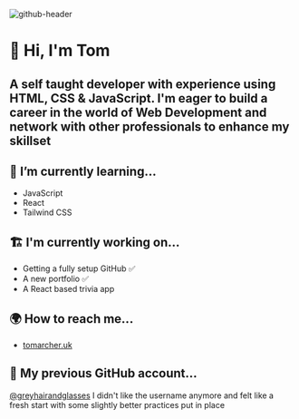 ![github-header](https://user-images.githubusercontent.com/106677254/171437284-d45cbedd-021d-45d3-b3b4-bbc4b5ad85fa.png)

# 👋 Hi, I'm Tom 
## A self taught developer with experience using HTML, CSS & JavaScript. I'm eager to build a career in the world of Web Development and network with other professionals to enhance my skillset


## 🌱 I’m currently learning...
- JavaScript
- React
- Tailwind CSS


## 🏗️ I'm currently working on...
- Getting a fully setup GitHub ✅
- A new portfolio ✅
- A React based trivia app
 

## 🌍 How to reach me...
- [tomarcher.uk](https://www.tomarcher.uk)
 

## 👴 My previous GitHub account...

[@greyhairandglasses](https://github.com/greyhairandglasses)
I didn't like the username anymore and felt like a fresh start with some slightly better practices put in place

<!---
tomarcher88/tomarcher88 is a ✨ special ✨ repository because its `README.md` (this file) appears on your GitHub profile.
You can click the Preview link to take a look at your changes.
--->
